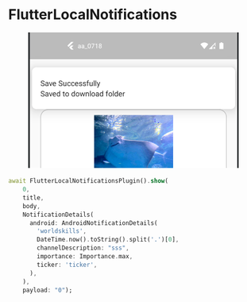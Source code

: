 # FlutterLocalNotifications

<figure><img src=".gitbook/assets/image (1).png" alt=""><figcaption></figcaption></figure>

```dart
await FlutterLocalNotificationsPlugin().show(
    0,
    title,
    body,
    NotificationDetails(
      android: AndroidNotificationDetails(
        'worldskills',
        DateTime.now().toString().split('.')[0],
        channelDescription: "sss",
        importance: Importance.max,
        ticker: 'ticker',
      ),
    ),
    payload: "0");
```
